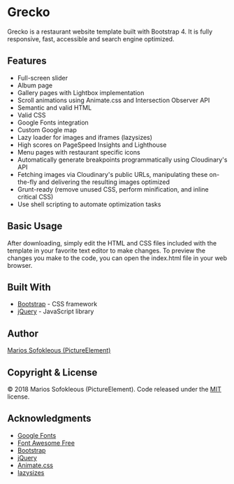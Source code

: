 # Grecko

Grecko is a restaurant website template built with Bootstrap 4. It is fully responsive, fast, accessible and search engine optimized.

## Features

* Full-screen slider
* Album page
* Gallery pages with Lightbox implementation
* Scroll animations using Animate.css and Intersection Observer API
* Semantic and valid HTML
* Valid CSS
* Google Fonts integration
* Custom Google map
* Lazy loader for images and iframes (lazysizes)
* High scores on PageSpeed Insights and Lighthouse
* Menu pages with restaurant specific icons
* Automatically generate breakpoints programmatically using Cloudinary's API
* Fetching images via Cloudinary's public URLs, manipulating these on-the-fly and delivering the resulting images optimized
* Grunt-ready (remove unused CSS, perform minification, and inline critical CSS)
* Use shell scripting to automate optimization tasks

## Basic Usage

After downloading, simply edit the HTML and CSS files included with the template in your favorite text editor to make changes. To preview the changes you make to the code, you can open the index.html file in your web browser.

## Built With

* [Bootstrap](https://github.com/twbs/bootstrap) - CSS framework
* [jQuery](https://github.com/jquery/jquery) - JavaScript library

## Author

[Marios Sofokleous (PictureElement)](https://www.msof.me/)

## Copyright &amp; License

&copy; 2018 Marios Sofokleous (PictureElement). Code released under the [MIT](LICENSE.md) license.

## Acknowledgments

* [Google Fonts](https://github.com/google/fonts)
* [Font Awesome Free](https://github.com/FortAwesome/Font-Awesome)
* [Bootstrap](https://github.com/twbs/bootstrap)
* [jQuery](https://github.com/jquery/jquery)
* [Animate.css](https://github.com/daneden/animate.css)
* [lazysizes](https://github.com/aFarkas/lazysizes)
